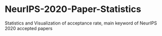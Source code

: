 # NeurIPS-2020-Paper-Statistics
Statistics and Visualization of acceptance rate, main keyword of NeurIPS 2020 accepted papers
